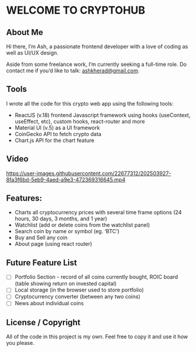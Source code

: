 # WELCOME TO CRYPTOHUB

## About Me
Hi there, I’m Ash, a passionate frontend developer with a love of coding as well as UI/UX design.  

Aside from some freelance work, I’m currently seeking a full-time role.  Do contact me if you’d like to talk: ashkherad@gmail.com.

## Tools
I wrote all the code for this crypto web app using the following tools:

-	ReactJS (v.18) frontend Javascript framework using hooks (useContext, useEffect, etc), custom hooks, react-router and more
-	Material UI (v.5) as a UI framework
-	CoinGecko API to fetch crypto data
-	Chart.js API for the chart feature

## Video
https://user-images.githubusercontent.com/22677312/202503927-8fa3f6bd-5eb9-4aed-a9e3-472369316645.mp4

## Features:
-	Charts all cryptocurrency prices with several time frame options (24 hours, 30 days, 3 months, and 1 year)
-	Watchlist (add or delete coins from the watchlist panel)
-	Search coin by name or symbol (eg. ‘BTC’) 
-	Buy and Sell any coin
-	About page (using react router)

## Future Feature List
- [ ] Portfolio Section - record of all coins currently bought, ROIC board (table showing return on invested capital)
- [ ] Local storage (in the browser used to store portfolio)
- [ ] Cryptocurrency converter (between any two coins)
- [ ] News about individual coins

## License / Copyright
All of the code in this project is my own.  Feel free to copy it and use it how you please.

